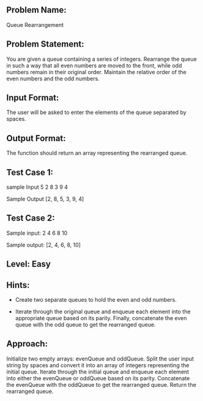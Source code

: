 ## Problem Name:
Queue Rearrangement

## Problem Statement:
You are given a queue containing a series of integers.
Rearrange the queue in such a way that all even 
numbers are moved to the front, while odd numbers 
remain in their original order. Maintain the relative 
order of the even numbers and the odd numbers.


## Input Format:
The user will be asked to enter the elements of 
the queue separated by spaces.

## Output Format:
The function should return an 
array representing the rearranged 
queue.

## Test Case 1:
sample Input
5 2 8 3 9 4

Sample Output
[2, 8, 5, 3, 9, 4]

## Test Case 2:
Sample input:
2 4 6 8 10

Sample output:
[2, 4, 6, 8, 10]

## Level: Easy

## Hints:
- Create two separate queues to hold the even and 
odd numbers.

- Iterate through the original queue and enqueue 
each element into the appropriate queue based
on its parity.
Finally, concatenate the even queue with the 
odd queue to get the rearranged queue.


## Approach:
Initialize two empty arrays: evenQueue and oddQueue.
Split the user input string by spaces and convert it into an array of integers 
representing the initial queue.
Iterate through the initial queue and enqueue each element into either the 
evenQueue or oddQueue based on its parity.
Concatenate the evenQueue with the oddQueue to get the rearranged queue.
Return the rearranged queue.